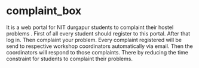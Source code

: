 # complaint_box

It is a web portal for NIT durgapur students to complaint their hostel problems .
First of all every student should register to this portal.
After that log in.
Then complaint your problem.
Every complaint registered will be send to respective workshop coordinators automatically via email.
Then the coordinators will respond to those complaints.
There by reducing the time constraint for students to complaint their problems.
